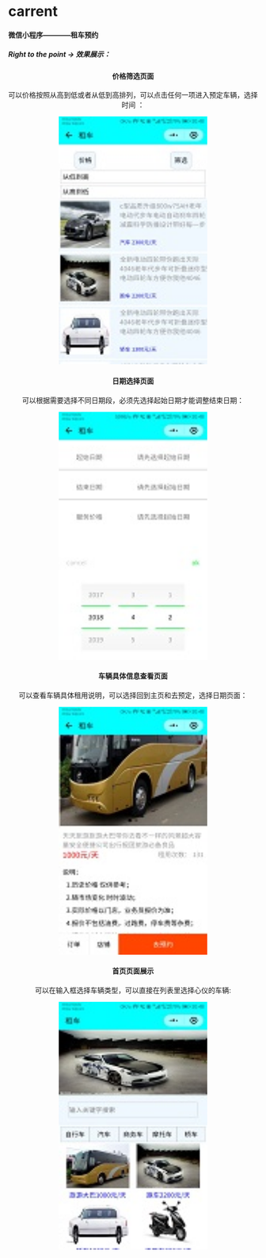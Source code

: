 # carrent
#### 微信小程序————租车预约
##### Right to the point -> 效果展示：<br>
<div align = "center">
<h4>价格筛选页面</h4>
 
可以价格按照从高到低或者从低到高排列，可以点击任何一项进入预定车辆，选择时间 ：

<img src = "https://github.com/Fatty-Fish/carrent/raw/master/images/1.jpg" width = "300px" height = "500px" align=center/>

<h4>日期选择页面</h4>

可以根据需要选择不同日期段，必须先选择起始日期才能调整结束日期：

<img src = "https://github.com/Fatty-Fish/carrent/raw/master/images/2.jpg" width = "300px" height = "500px" align=center/>

<h4>车辆具体信息查看页面</h4>

可以查看车辆具体租用说明，可以选择回到主页和去预定，选择日期页面：

<img src = "https://github.com/Fatty-Fish/carrent/raw/master/images/3.jpg" width = "300px" height = "500px" align=center/>

<h4>首页页面展示</h4>

可以在输入框选择车辆类型，可以直接在列表里选择心仪的车辆:

<img src = "https://github.com/Fatty-Fish/carrent/raw/master/images/4.jpg" width = "300px" height = "500px" align=center/>
 
</div>
